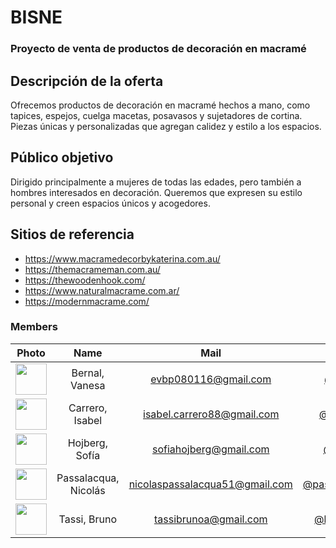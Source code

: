 # **BISNE**
### Proyecto de venta de productos de decoración en macramé

## **Descripción de la oferta**
Ofrecemos productos de decoración en macramé hechos a mano, como tapices, espejos, cuelga macetas, posavasos y sujetadores de cortina. Piezas únicas y personalizadas que agregan calidez y estilo a los espacios.

## **Público objetivo**
Dirigido principalmente a mujeres de todas las edades, pero también a hombres interesados en decoración. Queremos que expresen su estilo personal y creen espacios únicos y acogedores.

## **Sitios de referencia**
- https://www.macramedecorbykaterina.com.au/
- https://themacrameman.com.au/
- https://thewoodenhook.com/
- https://www.naturalmacrame.com.ar/
- https://modernmacrame.com/

### Members

|Photo | Name  | Mail | Github
| :-----: | :-----: | :-----: | :-----: |
<img src="https://avatars.githubusercontent.com/u/105887654?v=4" height="50" width="50">| Bernal, Vanesa | evbp080116@gmail.com | [@evy32](https://github.com/evy32)
<img src="https://avatars.githubusercontent.com/u/132092838?v=4" height="50" width="50">| Carrero, Isabel | isabel.carrero88@gmail.com | [@isaCP14](https://github.com/isaCP14)
<img src="https://avatars.githubusercontent.com/u/90708856?v=4" height="50" width="50">| Hojberg, Sofía | sofiahojberg@gmail.com | [@sofihoj](https://github.com/sofihoj)
<img src="https://avatars.githubusercontent.com/u/77762365?s=400&u=83da8bcaa88a45b540c6da0d0818753e5f6415a5&v=4" height="50" width="50">| Passalacqua, Nicolás | nicolaspassalacqua51@gmail.com | [@passalacqua51](https://github.com/passalacqua51)
<img src="https://avatars.githubusercontent.com/u/101934692?v=4" height="50" width="50">| Tassi, Bruno | tassibrunoa@gmail.com | [@brunoat81](https://github.com/brunoat81)

